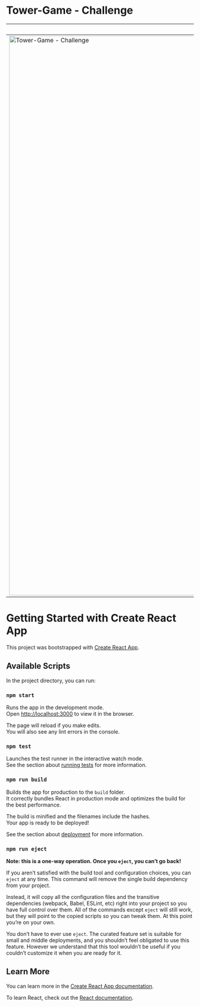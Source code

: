 # Tower-Game - Challenge
<table cellspacing="0" cellpadding="0" style="border-collapse:collapse;border-spacing:0;border: none!important;">
  <thead>
    <tr>
      <th colspan="2">Personal challenge to create a tower game in less than 3 hours</th>
    </tr>
  </thead>
  <tbody>
    <tr>
      <td rowspan="2"><a href="https://ViniciusFXavier.github.io/tower-game/"><img src="https://github.com/ViniciusFXavier/tower-game/assets/40774281/88667efd-9f1f-4e29-afbf-42f71ecdb677" alt="Tower-Game - Challenge" width="1500"></a></td>
      <td>I was browsing Google Play and found the game <a href="https://play.google.com/store/apps/details?id=com.cyberjoy.geometrytower">Geometry Tower</a> and saw that its structure was interesting and not that complex.
      So I set myself a challenge to make as much of the game as I could from scratch in 3 hours.<br /><br />
      Functionality:<br />
      Tower positioned in the middle of the screen shooting at enemies that enter the coverage area, the player can leave the automatic aim but it only helps in the beginning or move the position of the tower himself.
      The enemies come in waves every 30 seconds and with each wave comes more and more enemies, they change shape with each new wave and at the end of each third wave comes a boss with 3 times more life and damage than normal enemies, only which goes much slower.<br />
      Reference Game: <a href="https://play.google.com/store/apps/details?id=com.cyberjoy.geometrytower">Geometry Tower</a><br />
      Playable at: <a href="https://ViniciusFXavier.github.io/tower-game/">https://ViniciusFXavier.github.io/tower-game/</a></td>
      </td>
    </tr>
  </tbody>
</table>

# Getting Started with Create React App

This project was bootstrapped with [Create React App](https://github.com/facebook/create-react-app).

## Available Scripts

In the project directory, you can run:

### `npm start`

Runs the app in the development mode.\
Open [http://localhost:3000](http://localhost:3000) to view it in the browser.

The page will reload if you make edits.\
You will also see any lint errors in the console.

### `npm test`

Launches the test runner in the interactive watch mode.\
See the section about [running tests](https://facebook.github.io/create-react-app/docs/running-tests) for more information.

### `npm run build`

Builds the app for production to the `build` folder.\
It correctly bundles React in production mode and optimizes the build for the best performance.

The build is minified and the filenames include the hashes.\
Your app is ready to be deployed!

See the section about [deployment](https://facebook.github.io/create-react-app/docs/deployment) for more information.

### `npm run eject`

**Note: this is a one-way operation. Once you `eject`, you can’t go back!**

If you aren’t satisfied with the build tool and configuration choices, you can `eject` at any time. This command will remove the single build dependency from your project.

Instead, it will copy all the configuration files and the transitive dependencies (webpack, Babel, ESLint, etc) right into your project so you have full control over them. All of the commands except `eject` will still work, but they will point to the copied scripts so you can tweak them. At this point you’re on your own.

You don’t have to ever use `eject`. The curated feature set is suitable for small and middle deployments, and you shouldn’t feel obligated to use this feature. However we understand that this tool wouldn’t be useful if you couldn’t customize it when you are ready for it.

## Learn More

You can learn more in the [Create React App documentation](https://facebook.github.io/create-react-app/docs/getting-started).

To learn React, check out the [React documentation](https://reactjs.org/).
